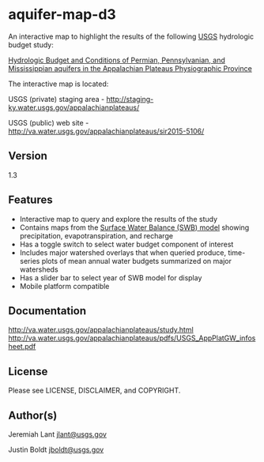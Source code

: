 # aquifer-map-d3

An interactive map to highlight the results of the following [USGS](https://www.usgs.gov/) hydrologic budget study:

[Hydrologic Budget and Conditions of Permian, Pennsylvanian, and Mississippian aquifers in the Appalachian Plateaus Physiographic Province](http://pubs.usgs.gov/sir/2015/5106/sir20155106.pdf)

The interactive map is located:

USGS (private) staging area - http://staging-ky.water.usgs.gov/appalachianplateaus/

USGS (public) web site - http://va.water.usgs.gov/appalachianplateaus/sir2015-5106/


## Version
1.3

## Features
* Interactive map to query and explore the results of the study
* Contains maps from the [Surface Water Balance (SWB) model](http://pubs.usgs.gov/tm/tm6-a31/tm6a31.pdf) showing precipitation, evapotranspiration, and recharge
* Has a toggle switch to select water budget component of interest
* Includes major watershed overlays that when queried produce, time-series plots of mean annual water budgets summarized on major watersheds 
* Has a slider bar to select year of SWB model for display 
* Mobile platform compatible

## Documentation

http://va.water.usgs.gov/appalachianplateaus/study.html
http://va.water.usgs.gov/appalachianplateaus/pdfs/USGS_AppPlatGW_infosheet.pdf

## License

Please see LICENSE, DISCLAIMER, and COPYRIGHT.

## Author(s)

Jeremiah Lant
jlant@usgs.gov

Justin Boldt
jboldt@usgs.gov